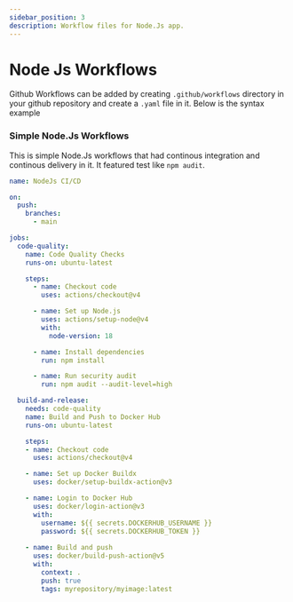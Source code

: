 ```yaml
---
sidebar_position: 3
description: Workflow files for Node.Js app.
---
```


# Node Js Workflows

Github Workflows can be added by creating `.github/workflows` directory in your github repository and create a `.yaml` file in it. Below is the syntax example

### Simple Node.Js Workflows

This is simple Node.Js workflows that had continous integration and continous delivery in it. It featured test like `npm audit`.

```yaml
name: NodeJs CI/CD

on:
  push:
    branches:
      - main

jobs:
  code-quality:
    name: Code Quality Checks
    runs-on: ubuntu-latest

    steps:
      - name: Checkout code
        uses: actions/checkout@v4

      - name: Set up Node.js
        uses: actions/setup-node@v4
        with:
          node-version: 18

      - name: Install dependencies
        run: npm install

      - name: Run security audit
        run: npm audit --audit-level=high

  build-and-release:
    needs: code-quality
    name: Build and Push to Docker Hub
    runs-on: ubuntu-latest

    steps:
    - name: Checkout code
      uses: actions/checkout@v4

    - name: Set up Docker Buildx
      uses: docker/setup-buildx-action@v3

    - name: Login to Docker Hub
      uses: docker/login-action@v3
      with:
        username: ${{ secrets.DOCKERHUB_USERNAME }}
        password: ${{ secrets.DOCKERHUB_TOKEN }}
      
    - name: Build and push
      uses: docker/build-push-action@v5
      with:
        context: .
        push: true
        tags: myrepository/myimage:latest
```